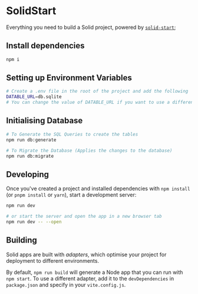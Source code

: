 # SolidStart

Everything you need to build a Solid project, powered by [`solid-start`](https://start.solidjs.com);

## Install dependencies

```bash
npm i
```

## Setting up Environment Variables

```bash
# Create a .env file in the root of the project and add the following
DATABLE_URL=db.sqlite
# You can change the value of DATABLE_URL if you want to use a different name for the database file
```

## Initialising Database

```bash
# To Generate the SQL Queries to create the tables
npm run db:generate

# To Migrate the Database (Applies the changes to the database)
npm run db:migrate
```

## Developing

Once you've created a project and installed dependencies with `npm install` (or `pnpm install` or `yarn`), start a development server:

```bash
npm run dev

# or start the server and open the app in a new browser tab
npm run dev -- --open
```

## Building

Solid apps are built with _adapters_, which optimise your project for deployment to different environments.

By default, `npm run build` will generate a Node app that you can run with `npm start`. To use a different adapter, add it to the `devDependencies` in `package.json` and specify in your `vite.config.js`.
